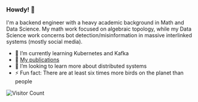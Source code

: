 ### Howdy! 👋
I'm a backend engineer with a heavy academic background in Math and Data Science. My math work focused on algebraic topology, while my Data Science work
concerns bot detection/misinformation in massive interlinked systems (mostly social media). 

- 🌱 I’m currently learning Kubernetes and Kafka
- 🔭 [My publications](https://scholar.google.com/citations?user=alrj1ZwAAAAJ&hl=en)
- 👯 I’m looking to learn more about distributed systems
- ⚡ Fun fact: There are at least six times more birds on the planet than people

![Visitor Count](https://profile-counter.glitch.me/gsantia/count.svg)
<!--
**gsantia/gsantia** is a ✨ _special_ ✨ repository because its `README.md` (this file) appears on your GitHub profile.

Here are some ideas to get you started:

- 🔭 I’m currently working on ...
- 🌱 I’m currently learning ...
- 👯 I’m looking to collaborate on ...
- 🤔 I’m looking for help with ...
- 💬 Ask me about ...
- 📫 How to reach me: ...
- 😄 Pronouns: ...
- ⚡ Fun fact: ...
-->
